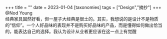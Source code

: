 +++
title = ""
date = 2023-01-04
[taxonomies]
tags = ["Design","摘抄"]
+++ 
@Nod Young  
经典家具固然好看，但一屋子大经典是很土的。其实，我想说的是设计不是物质的“信仰”。一个人好品味的表现并不是购买好品味的产品，而是懂得如何做出恰当的，能表达自己的选择。我认为设计从业者更应该在这一点上有觉醒

<!-- more -->